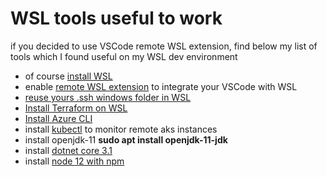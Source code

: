 # WSL tools useful to work

if you decided to use VSCode remote WSL extension, find below my list of tools which I found useful on my WSL dev environment

- of course [install WSL](https://docs.microsoft.com/en-us/windows/wsl/install-win10)
- enable [remote WSL extension](https://marketplace.visualstudio.com/items?itemName=ms-vscode-remote.remote-wsl) to integrate your VSCode with WSL
- [reuse yours .ssh windows folder in WSL](https://devblogs.microsoft.com/commandline/sharing-ssh-keys-between-windows-and-wsl-2/)
- [Install Terraform on WSL](https://techcommunity.microsoft.com/t5/Azure-Developer-Community-Blog/Configuring-Terraform-on-Windows-10-Linux-Sub-System/ba-p/393845)
- [Install Azure CLI](https://docs.microsoft.com/en-us/cli/azure/install-azure-cli-apt)
- install [kubectl](https://kubernetes.io/docs/tasks/tools/install-kubectl/#install-kubectl-on-linux) to monitor remote aks instances
- install openjdk-11 **sudo apt install openjdk-11-jdk**
- install [dotnet core 3.1](https://docs.microsoft.com/dotnet/core/install/linux-package-manager-ubuntu-1804)
- install [node 12 with npm](https://tecadmin.net/install-latest-nodejs-npm-on-ubuntu/)
